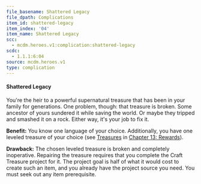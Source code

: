 ```yaml
---
file_basename: Shattered Legacy
file_dpath: Complications
item_id: shattered-legacy
item_index: '04'
item_name: Shattered Legacy
scc:
  - mcdm.heroes.v1:complication:shattered-legacy
scdc:
  - 1.1.1:6:04
source: mcdm.heroes.v1
type: complication
---
```


#### Shattered Legacy

You're the heir to a powerful supernatural treasure that has been in your family for generations. One problem, though: that treasure is broken. Some ancestor of yours sundered it while saving the world. Or maybe they tripped and smashed it on a rock. Either way, it's your job to fix it.

**Benefit:** You know one language of your choice. Additionally, you have one leveled treasure of your choice (see [Treasures](#page-327-2) in [Chapter 13: Rewards](#page-327-1)).

**Drawback:** The chosen leveled treasure is broken and completely inoperative. Repairing the treasure requires that you complete the Craft Treasure project for it. The project goal is half of what it would cost to create such an item, and you already have the project source you need. You must seek out any item prerequisite.
